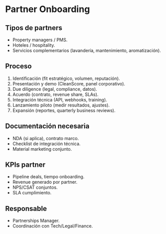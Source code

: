 # Partner Onboarding

## Tipos de partners
- Property managers / PMS.
- Hoteles / hospitality.
- Servicios complementarios (lavandería, mantenimiento, aromatización).

## Proceso
1. Identificación (fit estratégico, volumen, reputación).
2. Presentación y demo (CleanScore, panel corporativo).
3. Due diligence (legal, compliance, datos).
4. Acuerdo (contrato, revenue share, SLAs).
5. Integración técnica (API, webhooks, training).
6. Lanzamiento piloto (medir resultados, ajustes).
7. Expansión (reportes, quarterly business reviews).

## Documentación necesaria
- NDA (si aplica), contrato marco.
- Checklist de integración técnica.
- Material marketing conjunto.

## KPIs partner
- Pipeline deals, tiempo onboarding.
- Revenue generado por partner.
- NPS/CSAT conjuntos.
- SLA cumplimiento.

## Responsable
- Partnerships Manager.
- Coordinación con Tech/Legal/Finance.

